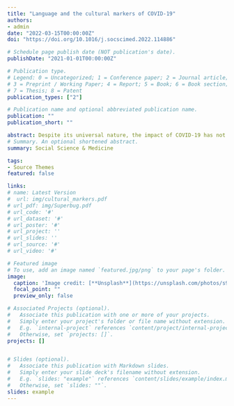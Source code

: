 ```yaml
---
title: "Language and the cultural markers of COVID-19"
authors:
- admin
date: "2022-03-15T00:00:00Z"
doi: "https://doi.org/10.1016/j.socscimed.2022.114886"

# Schedule page publish date (NOT publication's date).
publishDate: "2021-01-01T00:00:00Z"

# Publication type.
# Legend: 0 = Uncategorized; 1 = Conference paper; 2 = Journal article;
# 3 = Preprint / Working Paper; 4 = Report; 5 = Book; 6 = Book section;
# 7 = Thesis; 8 = Patent
publication_types: ["2"]

# Publication name and optional abbreviated publication name.
publication: ""
publication_short: ""

abstract: Despite its universal nature, the impact of COVID-19 has not been geographically homogeneous. While certain countries and regions have been severely affected, registering record infection rates and excess deaths, others experienced only milder outbreaks. We investigate to what extent human factors, in particular cultural origins reflected in different attitudes and behavioural norms, can explain different degrees of exposure to the virus. Motivated by the linguistic relativity hypothesis, we take language as a proxy for cultural origins and exploit the exogenous variation in the language spoken around the border that divides the French- and German-speaking parts of Switzerland to estimate the impact of culture on exposure to COVID-19. The results obtained using a spatial regression discontinuity design reveal, that within 50- and 25- kilometres bandwidth from the language border, the average COVID-19 exposure levels for individuals in French speaking municipalities was higher. In particular, we find that German speaking municipalities were associated with a reduction of around 40% - 50% in the odds of COVID-19 exposure compared to the French speaking municipalities.
# Summary. An optional shortened abstract.
summary: Social Science & Medicine

tags:
- Source Themes
featured: false

links:
# name: Latest Version
#  url: img/cultural_markers.pdf
# url_pdf: img/Superbug.pdf
# url_code: '#'
# url_dataset: '#'
# url_poster: '#'
# url_project: ''
# url_slides: ''
# url_source: '#'
# url_video: '#'

# Featured image
# To use, add an image named `featured.jpg/png` to your page's folder. 
image:
  caption: 'Image credit: [**Unsplash**](https://unsplash.com/photos/s9CC2SKySJM)'
  focal_point: ""
  preview_only: false

# Associated Projects (optional).
#   Associate this publication with one or more of your projects.
#   Simply enter your project's folder or file name without extension.
#   E.g. `internal-project` references `content/project/internal-project/index.md`.
#   Otherwise, set `projects: []`.
projects: []


# Slides (optional).
#   Associate this publication with Markdown slides.
#   Simply enter your slide deck's filename without extension.
#   E.g. `slides: "example"` references `content/slides/example/index.md`.
#   Otherwise, set `slides: ""`.
slides: example
---
```


